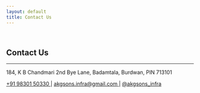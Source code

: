 ```yaml
---
layout: default
title: Contact Us
---
```


<br/>

## Contact Us

---

184, K B Chandmari 2nd Bye Lane, Badamtala, Burdwan, PIN 713101

[ +91 98301 50330 ]( tel:+919830150330 ) \|
[ akgsons.infra@gmail.com ]( mail:akgsons.infra@gmail.com ) \|
[ @akgsons_infra ]( https://www.twitter.com/akgsons_infra )




